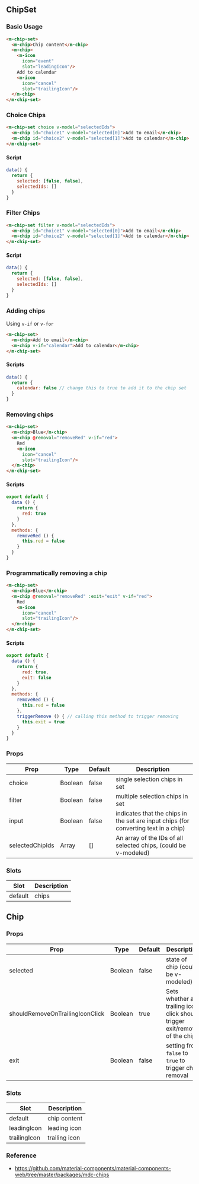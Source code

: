 ## ChipSet

### Basic Usage

```html
<m-chip-set>
  <m-chip>Chip content</m-chip>
  <m-chip>
    <m-icon
      icon="event"
      slot="leadingIcon"/>
    Add to calendar
    <m-icon
      icon="cancel"
      slot="trailingIcon"/>
  </m-chip>
</m-chip-set>
```

### Choice Chips

```html
<m-chip-set choice v-model="selectedIds">
  <m-chip id="choice1" v-model="selected[0]">Add to email</m-chip>
  <m-chip id="choice2" v-model="selected[1]">Add to calendar</m-chip>
</m-chip-set>
```

#### Script

```javascript
data() {
  return {
    selected: [false, false],
    selectedIds: []
  }
}
```

### Filter Chips

```html
<m-chip-set filter v-model="selectedIds">
  <m-chip id="choice1" v-model="selected[0]">Add to email</m-chip>
  <m-chip id="choice2" v-model="selected[1]">Add to calendar</m-chip>
</m-chip-set>
```

#### Script

```javascript
data() {
  return {
    selected: [false, false],
    selectedIds: []
  }
}
```

### Adding chips

Using `v-if` or `v-for`

```html
<m-chip-set>
  <m-chip>Add to email</m-chip>
  <m-chip v-if="calendar">Add to calendar</m-chip>
</m-chip-set>
```

#### Scripts

```javascript
data() {
  return {
    calendar: false // change this to true to add it to the chip set
  }
}
```

### Removing chips

```html
<m-chip-set>
  <m-chip>Blue</m-chip>
  <m-chip @removal="removeRed" v-if="red">
    Red
    <m-icon
      icon="cancel"
      slot="trailingIcon"/>
  </m-chip>
</m-chip-set>
```

#### Scripts

```javascript
export default {
  data () {
    return {
      red: true
    }
  },
  methods: {
    removeRed () {
      this.red = false
    }
  }
}
```

### Programmatically removing a chip

```html
<m-chip-set>
  <m-chip>Blue</m-chip>
  <m-chip @removal="removeRed" :exit="exit" v-if="red">
    Red
    <m-icon
      icon="cancel"
      slot="trailingIcon"/>
  </m-chip>
</m-chip-set>
```

#### Scripts

```javascript
export default {
  data () {
    return {
      red: true,
      exit: false
    }
  },
  methods: {
    removeRed () {
      this.red = false
    },
    triggerRemove () { // calling this method to trigger removing
      this.exit = true
    }   
  }
}
```

### Props

| Prop | Type | Default | Description |
|------|------|---------|-------------|
| choice | Boolean | false | single selection chips in set |
| filter | Boolean | false | multiple selection chips in set |
| input | Boolean | false | indicates that the chips in the set are input chips (for converting text in a chip) |
| selectedChipIds | Array | [] | An array of the IDs of all selected chips, (could be v-modeled) |

### Slots

| Slot | Description |
|------|-------------|
| default | chips |

## Chip

### Props

| Prop | Type | Default | Description |
|------|------|---------|-------------|
| selected | Boolean | false | state of chip (could be v-modeled) |
| shouldRemoveOnTrailingIconClick | Boolean | true | Sets whether a trailing icon click should trigger exit/removal of the chip |
| exit | Boolean | false | setting from `false` to `true` to trigger chip removal |

### Slots

| Slot | Description |
|------|-------------|
| default | chip content |
| leadingIcon | leading icon |
| trailingIcon | trailing icon |

### Reference

- https://github.com/material-components/material-components-web/tree/master/packages/mdc-chips

